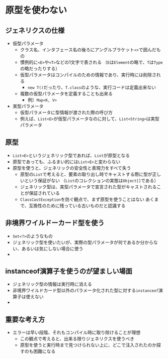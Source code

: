 # 原型を使わない

## ジェネリクスの仕様

* 仮型パラメータ
  * クラス名、インタフェース名の後ろにアングルブラケット`<>`で囲んだもの
  * 慣例的に`<E>`や`<T>`などの1文字で表される
    （`E`は`Element`の略で、`T`は`Type`の略だったりする）
  * 仮型パラメータはコンパイルのための情報であり、実行時には削除される
    * `new T()`だったり、`T.class`のような、実行コードは定義出来ない
  * 複数の仮型パラメータを定義することも出来る
    * 例）`Map<K, V>`
* 実型パラメータ
  * 仮型パラメータに型情報が渡された際の呼び方
  * 例えば、`List<E>`が仮型パラメータなのに対して、`List<String>`は実型パラメータ

## 原型

* `List<E>`というジェネリック型であれば、`List`が原型となる
* 原型であっても、ふるまい的には`List<E>`と変わらない
* 原型を使うと、ジェネリックの安全性と表現力をすべて失う
  * 原型の`List`で考えると、要素の取り出し時でキャストする際に型が正しいという保証がない
    （`List`のコレクションの実態は`Object[]`である）
  * ジェネリック型は、実型パラメータで宣言された型がキャストされることが保証されている
  * `ClassCastException`を防ぐ観点で、まず原型を使うことはない
    あくまで、互換性のために残っている古いものだと認識する

## 非境界ワイルドーカード型を使う

* `Set<?>`のようなもの
* ジェネリック型を使いたいが、実際の型パラメータが何であるか分からない、あるいは気にしない場合に使う
* 

## instanceof演算子を使うのが望ましい場面

* ジェネリック型の情報は実行時に消える
* 非境界ワイルドカード型以外のパラメータ化された型に対する`instanceof`演算子は使えない
* 

## 重要な考え方

* エラーは早い段階、それもコンパイル時に取り除けることが理想
  * この観点で考えると、出来る限りジェネリクスを使うべき
  * 原型を使うと実行時まで見つけられない上に、どこで注入されたのか探すのも困難になる
